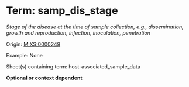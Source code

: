 # Term: samp_dis_stage

*Stage of the disease at the time of sample collection, e.g., dissemination, growth and reproduction, infection, inoculation, penetration*

Origin: [MIXS:0000249](https://w3id.org/mixs/0000249)

Example: None

Sheet(s) containing term: host-associated_sample_data

**Optional or context dependent**
